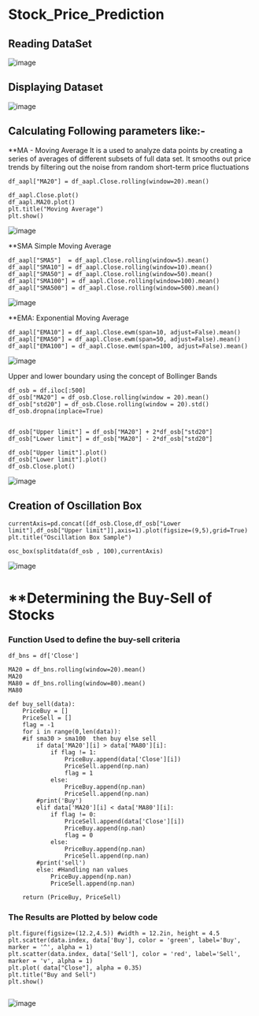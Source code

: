 # Stock_Price_Prediction



## Reading DataSet

![image](https://user-images.githubusercontent.com/34812655/117249060-d067fa00-adf5-11eb-947c-157b19e364cb.png)

## Displaying Dataset

![image](https://user-images.githubusercontent.com/34812655/117249165-fe4d3e80-adf5-11eb-81e8-2543476fdff2.png)

## Calculating Following parameters like:-

**MA - Moving Average
It is a used to analyze data points by creating a series of averages of different subsets of full data set. It smooths out price trends by filtering out the noise from random short-term price fluctuations

```
df_aapl["MA20"] = df_aapl.Close.rolling(window=20).mean()

df_aapl.Close.plot()
df_aapl.MA20.plot()
plt.title("Moving Average")
plt.show()
```
![image](https://user-images.githubusercontent.com/34812655/117249485-7ca9e080-adf6-11eb-8dff-c4bb561b87e3.png)


**SMA
Simple Moving Average

```
df_aapl["SMA5"]  = df_aapl.Close.rolling(window=5).mean()
df_aapl["SMA10"] = df_aapl.Close.rolling(window=10).mean()
df_aapl["SMA50"] = df_aapl.Close.rolling(window=50).mean()
df_aapl["SMA100"] = df_aapl.Close.rolling(window=100).mean()
df_aapl["SMA500"] = df_aapl.Close.rolling(window=500).mean()
```
![image](https://user-images.githubusercontent.com/34812655/117249434-6e5bc480-adf6-11eb-919d-1afb091d8967.png)

**EMA:
Exponential Moving Average

```
df_aapl["EMA10"] = df_aapl.Close.ewm(span=10, adjust=False).mean()
df_aapl["EMA50"] = df_aapl.Close.ewm(span=50, adjust=False).mean()
df_aapl["EMA100"] = df_aapl.Close.ewm(span=100, adjust=False).mean()
```
![image](https://user-images.githubusercontent.com/34812655/117249539-9519fb00-adf6-11eb-93b9-990d05a0169d.png)


Upper and lower boundary using the concept of Bollinger Bands


```
df_osb = df.iloc[:500]
df_osb["MA20"] = df_osb.Close.rolling(window = 20).mean()
df_osb["std20"] = df_osb.Close.rolling(window = 20).std()
df_osb.dropna(inplace=True)


df_osb["Upper limit"] = df_osb["MA20"] + 2*df_osb["std20"]
df_osb["Lower limit"] = df_osb["MA20"] - 2*df_osb["std20"]

df_osb["Upper limit"].plot()
df_osb["Lower limit"].plot()
df_osb.Close.plot()
```
![image](https://user-images.githubusercontent.com/34812655/117249665-d1e5f200-adf6-11eb-929c-d62a3c7a8f0e.png)


## Creation of Oscillation Box
```
currentAxis=pd.concat([df_osb.Close,df_osb["Lower limit"],df_osb["Upper limit"]],axis=1).plot(figsize=(9,5),grid=True)
plt.title("Oscillation Box Sample")

osc_box(splitdata(df_osb , 100),currentAxis)
```
![image](https://user-images.githubusercontent.com/34812655/117249752-fcd04600-adf6-11eb-890c-58e7a40dd525.png)


# **Determining the Buy-Sell of Stocks

### Function Used to define the buy-sell criteria

```
df_bns = df['Close']

MA20 = df_bns.rolling(window=20).mean()
MA20
MA80 = df_bns.rolling(window=80).mean()
MA80

def buy_sell(data):    
    PriceBuy = []
    PriceSell = []
    flag = -1
    for i in range(0,len(data)):
    #if sma30 > sma100  then buy else sell
        if data['MA20'][i] > data['MA80'][i]:
            if flag != 1:
                PriceBuy.append(data['Close'][i])
                PriceSell.append(np.nan)
                flag = 1
            else:
                PriceBuy.append(np.nan)
                PriceSell.append(np.nan)
        #print('Buy')
        elif data['MA20'][i] < data['MA80'][i]:
            if flag != 0:
                PriceSell.append(data['Close'][i])
                PriceBuy.append(np.nan)
                flag = 0
            else:
                PriceBuy.append(np.nan)
                PriceSell.append(np.nan)
        #print('sell')
        else: #Handling nan values
            PriceBuy.append(np.nan)
            PriceSell.append(np.nan)
  
    return (PriceBuy, PriceSell)  
```
### The Results are Plotted by below code
  
```
plt.figure(figsize=(12.2,4.5)) #width = 12.2in, height = 4.5
plt.scatter(data.index, data['Buy'], color = 'green', label='Buy', marker = '^', alpha = 1)
plt.scatter(data.index, data['Sell'], color = 'red', label='Sell', marker = 'v', alpha = 1)
plt.plot( data["Close"], alpha = 0.35)
plt.title("Buy and Sell")
plt.show()
  
```

![image](https://user-images.githubusercontent.com/34812655/117249980-5b95bf80-adf7-11eb-9556-5c35f31a17e9.png)



